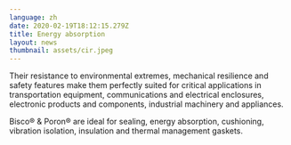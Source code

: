 ```yaml
---
language: zh
date: 2020-02-19T18:12:15.279Z
title: Energy absorption
layout: news
thumbnail: assets/cir.jpeg
---
```


Their resistance to environmental extremes, mechanical resilience and safety features make them perfectly suited for critical applications in transportation equipment, communications and electrical enclosures, electronic products and components, industrial machinery and appliances.

Bisco® & Poron® are ideal for sealing, energy absorption, cushioning, vibration isolation, insulation and thermal management gaskets. 
